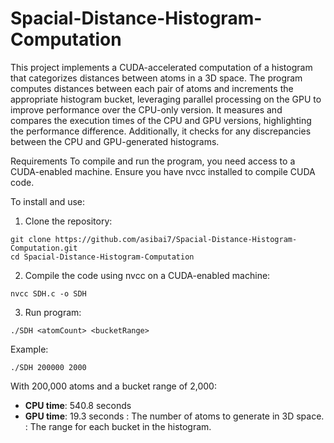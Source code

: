 # Spacial-Distance-Histogram-Computation

This project implements a CUDA-accelerated computation of a histogram that categorizes distances between atoms in a 3D space. The program computes distances between each pair of atoms and increments the appropriate histogram bucket, leveraging parallel processing on the GPU to improve performance over the CPU-only version. It measures and compares the execution times of the CPU and GPU versions, highlighting the performance difference. Additionally, it checks for any discrepancies between the CPU and GPU-generated histograms.

Requirements
To compile and run the program, you need access to a CUDA-enabled machine. Ensure you have nvcc installed to compile CUDA code.

To install and use:
1. Clone the repository:
```
git clone https://github.com/asibai7/Spacial-Distance-Histogram-Computation.git
cd Spacial-Distance-Histogram-Computation
```
2. Compile the code using nvcc on a CUDA-enabled machine:
```
nvcc SDH.c -o SDH
```
3. Run program:
```
./SDH <atomCount> <bucketRange>
```
Example: 
```
./SDH 200000 2000
```
With 200,000 atoms and a bucket range of 2,000:
- **CPU time**: 540.8 seconds
- **GPU time**: 19.3 seconds
**<atomCount>**: The number of atoms to generate in 3D space.  
**<bucketRange>**: The range for each bucket in the histogram.



